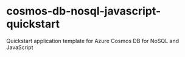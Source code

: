 # cosmos-db-nosql-javascript-quickstart
Quickstart application template for Azure Cosmos DB for NoSQL and JavaScript
